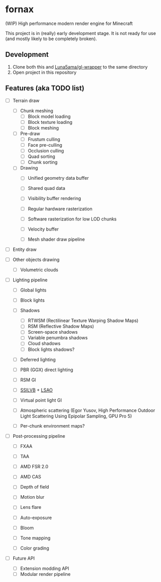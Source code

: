 # fornax

(WIP) High performance modern render engine for Minecraft

This project is in (really) early development stage. It is not ready for use (and mostly likely to be completely broken).

## Development

1. Clone both this and [Luna5ama/gl-wrapper](https://github.com/Luna5ama/gl-wrapper) to the same directory
2. Open project in this repository

## Features (aka TODO list)

* [ ] Terrain draw
    * [ ] Chunk meshing
        * [ ] Block model loading
        * [ ] Block texture loading
        * [ ] Block meshing
    * [ ] Pre-draw
        * [ ] Frustum culling
        * [ ] Face pre-culling
        * [ ] Occlusion culling
        * [ ] Quad sorting
        * [ ] Chunk sorting
    * [ ] Drawing
        * [ ] Unified geometry data buffer
        * [ ] Shared quad data
        * [ ] Visibility buffer rendering
        * [ ] Regular hardware rasterization
        * [ ] Software rasterization for low LOD chunks
        * [ ] Velocity buffer
        * [ ] Mesh shader draw pipeline


* [ ] Entity draw


* [ ] Other objects drawing
    * [ ] Volumetric clouds


* [ ] Lighting pipeline
    * [ ] Global lights
    * [ ] Block lights
    * [ ] Shadows
        * [ ] RTWSM (Rectilinear Texture Warping Shadow Maps)
        * [ ] RSM (Reflective Shadow Maps)
        * [ ] Screen-space shadows
        * [ ] Variable penumbra shadows
        * [ ] Cloud shadows
        * [ ] Block lights shadows?
    * [ ] Deferred lighting
    * [ ] PBR (GGX) direct lighting
    * [ ] RSM GI
    * [ ] [SSILVB](https://arxiv.org/pdf/2301.11376.pdf) + [LSAO](http://wili.cc/research/lsao/lsao.pdf)
    * [ ] Virtual point light GI
    * [ ] Atmospheric scattering (Egor Yusov, High Performance Outdoor Light Scattering Using Epipolar Sampling, GPU Pro 5)
   * [ ] Per-chunk environment maps?


* [ ] Post-processing pipeline
    * [ ] FXAA
    * [ ] TAA
    * [ ] AMD FSR 2.0
    * [ ] AMD CAS
    * [ ] Depth of field
    * [ ] Motion blur
    * [ ] Lens flare
    * [ ] Auto-exposure
    * [ ] Bloom
    * [ ] Tone mapping
    * [ ] Color grading


* [ ] Future API
    * [ ] Extension modding API
    * [ ] Modular render pipeline
